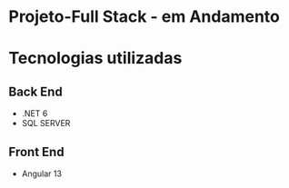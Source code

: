 # Projeto-Full Stack - em Andamento

# Tecnologias utilizadas
## Back End
- .NET 6
- SQL SERVER

## Front End
- Angular 13

